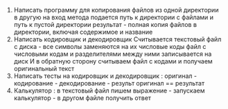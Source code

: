 1) Написать программу для копирования файлов из одной директории в другую на вход метода подается путь к директории с файлами и путь к пустой директории результат - полная копия файлов в директории, включая содержимое и название
2) Написать кодировщик и декодировщик
   Считывается текстовый файл с диска - все символы заменяются на их числовые коды файл с числовыми кодам и разделителями между ними записывается на диск И в обратную сторону считываем файл с кодами и получаем оригинальный текст
3) Написать тесты на кодировщик и декодировщик : оригинал - кодирование - декодирование - результ оригинал == результат
4) Калькулятор : в текстовый файл пишем выражение - запускаем калькулятор - в другом файле получить ответ